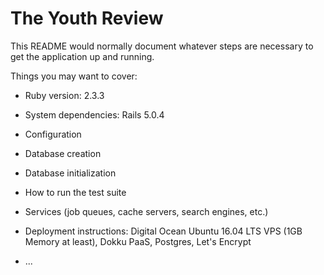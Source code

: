 # The Youth Review

This README would normally document whatever steps are necessary to get the
application up and running.

Things you may want to cover:

* Ruby version: 2.3.3

* System dependencies: Rails 5.0.4

* Configuration

* Database creation

* Database initialization

* How to run the test suite

* Services (job queues, cache servers, search engines, etc.)

* Deployment instructions: Digital Ocean Ubuntu 16.04 LTS VPS (1GB Memory at least), Dokku PaaS, Postgres, Let's Encrypt

* ...